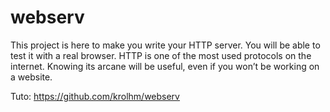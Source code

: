 # webserv
This project is here to make you write your HTTP server. You will be able to test it with a real browser. HTTP is one of the most used protocols on the internet. Knowing its arcane will be useful, even if you won’t be working on a website.

Tuto:
https://github.com/krolhm/webserv
